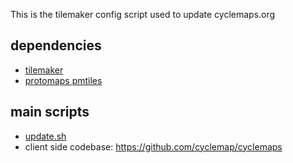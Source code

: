 
This is the tilemaker config script used to update cyclemaps.org

## dependencies

* [tilemaker](https://github.com/systemed/tilemaker)
* [protomaps pmtiles](https://github.com/protomaps/go-pmtiles)

## main scripts

* [update.sh](update.sh)
* client side codebase:  https://github.com/cyclemap/cyclemaps

